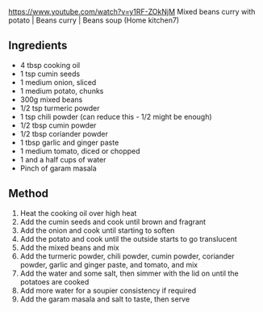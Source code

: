 https://www.youtube.com/watch?v=y1RF-ZOkNjM Mixed beans curry with potato | Beans curry | Beans soup (Home kitchen7)

## Ingredients

- 4 tbsp cooking oil
- 1 tsp cumin seeds
- 1 medium onion, sliced
- 1 medium potato, chunks
- 300g mixed beans
- 1/2 tsp turmeric powder
- 1 tsp chili powder (can reduce this - 1/2 might be enough)
- 1/2 tbsp cumin powder
- 1/2 tbsp coriander powder
- 1 tbsp garlic and ginger paste
- 1 medium tomato, diced or chopped
- 1 and a half cups of water
- Pinch of garam masala

## Method

1) Heat the cooking oil over high heat
2) Add the cumin seeds and cook until brown and fragrant
3) Add the onion and cook until starting to soften
4) Add the potato and cook until the outside starts to go translucent
5) Add the mixed beans and mix
6) Add the turmeric powder, chili powder, cumin powder, coriander powder, garlic and ginger paste, and tomato, and mix
7) Add the water and some salt, then simmer with the lid on until the potatoes are cooked
8) Add more water for a soupier consistency if required
9) Add the garam masala and salt to taste, then serve
